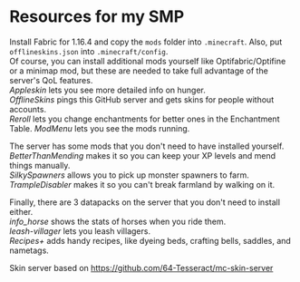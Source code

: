 # Resources for my SMP

Install Fabric for 1.16.4 and copy the `mods` folder into `.minecraft`. Also, put `offlineskins.json` into `.minecraft/config`.  
Of course, you can install additional mods yourself like Optifabric/Optifine or a minimap mod, but these are needed to take full advantage of the server's QoL features.  
_Appleskin_ lets you see more detailed info on hunger.  
_OfflineSkins_ pings this GitHub server and gets skins for people without accounts.  
_Reroll_ lets you change enchantments for better ones in the Enchantment Table.
_ModMenu_ lets you see the mods running.

The server has some mods that you don't need to have installed yourself.  
_BetterThanMending_ makes it so you can keep your XP levels and mend things manually.  
_SilkySpawners_ allows you to pick up monster spawners to farm.  
_TrampleDisabler_ makes it so you can't break farmland by walking on it.

Finally, there are 3 datapacks on the server that you don't need to install either.  
_info_horse_ shows the stats of horses when you ride them.  
_leash-villager_ lets you leash villagers.  
_Recipes+_ adds handy recipes, like dyeing beds, crafting bells, saddles, and nametags.

Skin server based on https://github.com/64-Tesseract/mc-skin-server
